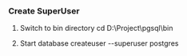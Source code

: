 ### Create SuperUser
1. Switch to bin directory
   cd D:\Project\pgsql\bin

2. Start database
   createuser --superuser postgres
  
